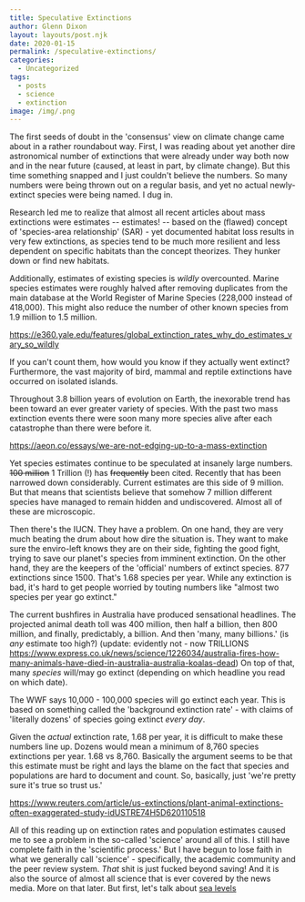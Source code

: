 ```yaml
---
title: Speculative Extinctions
author: Glenn Dixon
layout: layouts/post.njk
date: 2020-01-15
permalink: /speculative-extinctions/
categories:
  - Uncategorized
tags:
  - posts
  - science
  - extinction
image: /img/.png
---
```


The first seeds of doubt in the 'consensus' view on climate change came about in a rather roundabout way. First, I was reading about yet another dire astronomical number of extinctions that were already under way both now and in the near future (caused, at least in part, by climate change). But this time something snapped and I just couldn't believe the numbers. So many numbers were being thrown out on a regular basis, and yet no actual newly-extinct species were being named. I dug in.

Research led me to realize that almost all recent articles about mass extinctions were estimates -- estimates! -- based on the (flawed) concept of 'species-area relationship' (SAR) - yet documented habitat loss results in very few extinctions, as species tend to be much more resilient and less dependent on specific habitats than the concept theorizes. They hunker down or find new habitats.

Additionally, estimates of existing species is *wildly* overcounted. Marine species estimates were roughly halved after removing duplicates from the main database at the World Register of Marine Species (228,000 instead of 418,000). This might also reduce the number of other known species from 1.9 million to 1.5 million.

https://e360.yale.edu/features/global_extinction_rates_why_do_estimates_vary_so_wildly

If you can't count them, how would you know if they actually went extinct? Furthermore, the vast majority of bird, mammal and reptile extinctions have occurred on isolated islands. 

Throughout 3.8 billion years of evolution on Earth, the inexorable trend has been toward an ever greater variety of species. With the past two mass extinction events there were soon many more species alive after each catastrophe than there were before it.

https://aeon.co/essays/we-are-not-edging-up-to-a-mass-extinction

Yet species estimates continue to be speculated at insanely large numbers. ~~100 million~~ 1 Trillion (!) has ~~frequently~~ been cited. Recently that has been narrowed down considerably. Current estimates are this side of 9 million. But that means that scientists believe that somehow 7 million different species have managed to remain hidden and undiscovered. Almost all of these are microscopic.

Then there's the IUCN. They have a problem. On one hand, they are very much beating the drum about how dire the situation is. They want to make sure the enviro-left knows they are on their side, fighting the good fight, trying to save our planet's species from imminent extinction. On the other hand, they are the keepers of the 'official' numbers of extinct species. 877 extinctions since 1500. That's 1.68 species per year. While any extinction is bad, it's hard to get people worried by touting numbers like "almost two species per year go extinct."  

The current bushfires in Australia have produced sensational headlines. The projected animal death toll was 400 million, then half a billion, then 800 million, and finally, predictably, a billion. And then 'many, many billions.' (is *any* estimate too high?) (update: evidently not - now TRILLIONS https://www.express.co.uk/news/science/1226034/australia-fires-how-many-animals-have-died-in-australia-australia-koalas-dead) On top of that, many *species* will/may go extinct (depending on which headline you read on which date).

The WWF says 10,000 - 100,000 species will go extinct each year. This is based on something called the 'background extinction rate' - with claims of 'literally dozens' of species going extinct *every day*.

Given the *actual* extinction rate, 1.68 per year, it is difficult to make these numbers line up. Dozens would mean a minimum of 8,760 species extinctions per year. 1.68 vs 8,760. Basically the argument seems to be that this estimate must be right and lays the blame on the fact that species and populations are hard to document and count. So, basically, just 'we're pretty sure it's true so trust us.' 

https://www.reuters.com/article/us-extinctions/plant-animal-extinctions-often-exaggerated-study-idUSTRE74H5D620110518

All of this reading up on extinction rates and population estimates caused me to see a problem in the so-called 'science' around all of this. I still have complete faith in the 'scientific process.' But I have begun to lose faith in what we generally call 'science' - specifically, the academic community and the peer review system. *That* shit is just fucked beyond saving! And it is also the source of almost all science that is ever covered by the news media. More on that later. But first, let's talk about [sea levels](2020-01-15-Sea-Levels)